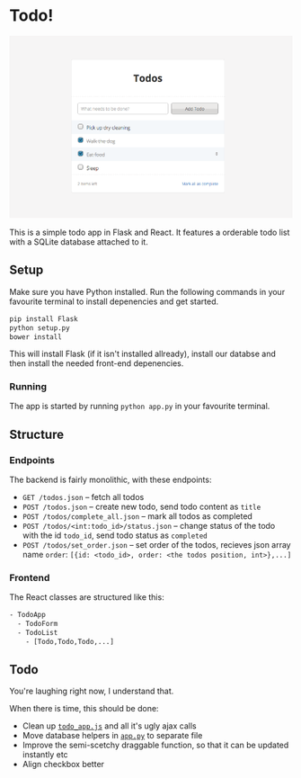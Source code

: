 # Todo!

![Todo!](static/images/printscreen.png)

This is a simple todo app in Flask and React. It features a orderable todo list
with a SQLite database attached to it.

## Setup

Make sure you have Python installed. Run the following commands in your
favourite terminal to install depenencies and get started.

```shell
pip install Flask
python setup.py
bower install
```

This will install Flask (if it isn't installed allready), install our databse
and then install the needed front-end depenencies.

### Running

The app is started by running `python app.py` in your favourite terminal.

## Structure

### Endpoints

The backend is fairly monolithic, with these endpoints:

* `GET /todos.json` – fetch all todos
* `POST /todos.json` – create new todo, send todo content as `title`
* `POST /todos/complete_all.json` – mark all todos as completed
* `POST /todos/<int:todo_id>/status.json` – change status of the todo with the id `todo_id`, send todo status as `completed`
* `POST /todos/set_order.json` – set order of the todos, recieves json array name `order`: `[{id: <todo_id>, order: <the todos position, int>},...]`

### Frontend

The React classes are structured like this:

```
- TodoApp
  - TodoForm
  - TodoList
    - [Todo,Todo,Todo,...]
```

## Todo

You're laughing right now, I understand that.

When there is time, this should be done:

* Clean up [`todo_app.js`](static/javascript/todo_app.js) and all it's ugly ajax calls
* Move database helpers in [`app.py`](app.py) to separate file
* Improve the semi-scetchy draggable function, so that it can be updated instantly etc
* Align checkbox better
